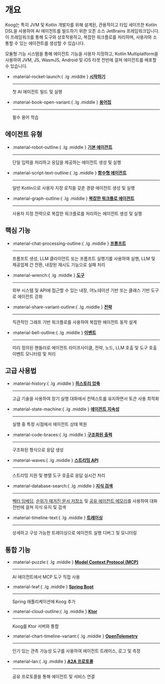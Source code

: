 # 개요

Koog는 특히 JVM 및 Kotlin 개발자를 위해 설계된, 관용적이고 타입 세이프한 Kotlin DSL을 사용하여 AI 에이전트를 빌드하기 위한 오픈 소스 JetBrains 프레임워크입니다.
이 프레임워크를 통해 도구와 상호작용하고, 복잡한 워크플로를 처리하며, 사용자와 소통할 수 있는 에이전트를 생성할 수 있습니다.

모듈형 기능 시스템을 통해 에이전트 기능을 사용자 지정하고, Kotlin Multiplatform을 사용하여 JVM, JS, WasmJS, Android 및 iOS 타겟 전반에 걸쳐 에이전트를 배포할 수 있습니다.

<div class="grid cards" markdown>

-   :material-rocket-launch:{ .lg .middle } [**시작하기**](getting-started.md)

    ---

    첫 AI 에이전트 빌드 및 실행

-   :material-book-open-variant:{ .lg .middle } [**용어집**](glossary.md)

    ---

    필수 용어 학습

</div>

## 에이전트 유형

<div class="grid cards" markdown>

-   :material-robot-outline:{ .lg .middle } [**기본 에이전트**](basic-agents.md)

    ---

    단일 입력을 처리하고 응답을 제공하는 에이전트 생성 및 실행

-   :material-script-text-outline:{ .lg .middle } [**함수형 에이전트**](functional-agents.md)

    ---

    일반 Kotlin으로 사용자 지정 로직을 갖춘 경량 에이전트 생성 및 실행

-   :material-graph-outline:{ .lg .middle } [**복잡한 워크플로 에이전트**](complex-workflow-agents.md)

    ---

    사용자 지정 전략으로 복잡한 워크플로를 처리하는 에이전트 생성 및 실행

</div>

## 핵심 기능

<div class="grid cards" markdown>

-   :material-chat-processing-outline:{ .lg .middle } [**프롬프트**](prompt-api.md)

    ---

    프롬프트 생성, LLM 클라이언트 또는 프롬프트 실행기를 사용하여 실행,
    LLM 및 제공업체 간 전환, 내장된 재시도 기능으로 실패 처리

-   :material-wrench:{ .lg .middle } [**도구**](tools-overview.md)

    ---

    외부 시스템 및 API에 접근할 수 있는 내장, 어노테이션 기반 또는 클래스 기반 도구로 에이전트 강화

-   :material-share-variant-outline:{ .lg .middle } [**전략**](predefined-agent-strategies.md)

    ---

    직관적인 그래프 기반 워크플로를 사용하여 복잡한 에이전트 동작 설계

-   :material-bell-outline:{ .lg .middle } [**이벤트**](agent-events.md)

    ---

    미리 정의된 핸들러로 에이전트 라이프사이클, 전략, 노드, LLM 호출 및 도구 호출 이벤트 모니터링 및 처리

</div>

## 고급 사용법

<div class="grid cards" markdown>

-   :material-history:{ .lg .middle } [**히스토리 압축**](history-compression.md)

    ---

    고급 기술을 사용하여 장기 실행 대화에서 컨텍스트를 유지하면서 토큰 사용 최적화

-   :material-state-machine:{ .lg .middle } [**에이전트 지속성**](agent-persistence.md)

    ---

    실행 중 특정 시점에서 에이전트 상태 복원
        

-   :material-code-braces:{ .lg .middle } [**구조화된 출력**](structured-output.md)

    ---

    구조화된 형식으로 응답 생성

-   :material-waves:{ .lg .middle } [**스트리밍 API**](streaming-api.md)

    ---

    스트리밍 지원 및 병렬 도구 호출로 응답 실시간 처리

-   :material-database-search:{ .lg .middle } [**지식 검색**](embeddings.md)

    ---

    [벡터 임베딩](embeddings.md), [순위가 매겨진 문서 저장소](ranked-document-storage.md) 및 [공유 에이전트 메모리](agent-memory.md)를 사용하여 대화 전반에 걸쳐 지식 유지 및 검색

-   :material-timeline-text:{ .lg .middle } [**트레이싱**](tracing.md)

    ---

    상세하고 구성 가능한 트레이싱으로 에이전트 실행 디버그 및 모니터링

</div>

## 통합 기능

<div class="grid cards" markdown>

-   :material-puzzle:{ .lg .middle } [**Model Context Protocol (MCP)**](model-context-protocol.md)

    ---

    AI 에이전트에서 MCP 도구 직접 사용

-   :material-leaf:{ .lg .middle } [**Spring Boot**](spring-boot.md)

    ---

    Spring 애플리케이션에 Koog 추가

-   :material-cloud-outline:{ .lg .middle } [**Ktor**](ktor-plugin.md)

    ---

    Koog를 Ktor 서버와 통합

-   :material-chart-timeline-variant:{ .lg .middle } [**OpenTelemetry**](opentelemetry-support.md)

    ---

    인기 있는 관측 가능성 도구를 사용하여 에이전트 트레이스, 로그 및 측정

-   :material-lan:{ .lg .middle } [**A2A 프로토콜**](a2a-protocol-overview.md)

    ---

    공유 프로토콜을 통해 에이전트 및 서비스 연결

</div>